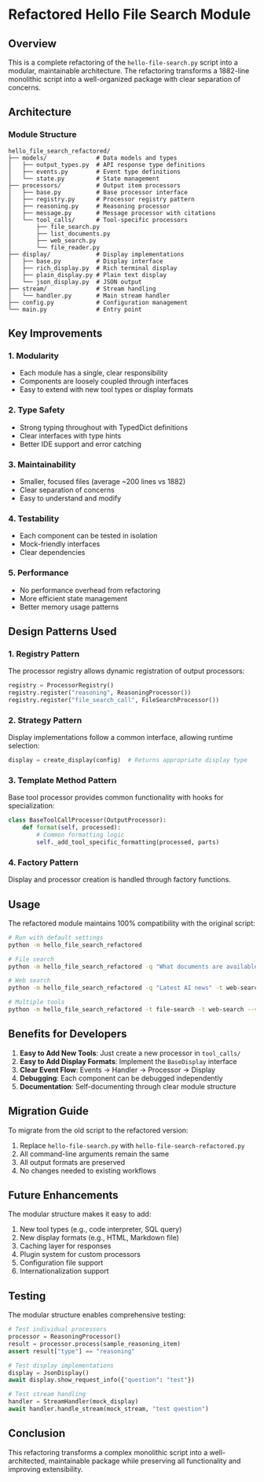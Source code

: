 # Refactored Hello File Search Module

## Overview

This is a complete refactoring of the `hello-file-search.py` script into a modular, maintainable architecture. The refactoring transforms a 1882-line monolithic script into a well-organized package with clear separation of concerns.

## Architecture

### Module Structure

```
hello_file_search_refactored/
├── models/              # Data models and types
│   ├── output_types.py  # API response type definitions
│   ├── events.py        # Event type definitions
│   └── state.py         # State management
├── processors/          # Output item processors
│   ├── base.py          # Base processor interface
│   ├── registry.py      # Processor registry pattern
│   ├── reasoning.py     # Reasoning processor
│   ├── message.py       # Message processor with citations
│   └── tool_calls/      # Tool-specific processors
│       ├── file_search.py
│       ├── list_documents.py
│       ├── web_search.py
│       └── file_reader.py
├── display/             # Display implementations
│   ├── base.py          # Display interface
│   ├── rich_display.py  # Rich terminal display
│   ├── plain_display.py # Plain text display
│   └── json_display.py  # JSON output
├── stream/              # Stream handling
│   └── handler.py       # Main stream handler
├── config.py            # Configuration management
└── main.py              # Entry point

```

## Key Improvements

### 1. **Modularity**
- Each module has a single, clear responsibility
- Components are loosely coupled through interfaces
- Easy to extend with new tool types or display formats

### 2. **Type Safety**
- Strong typing throughout with TypedDict definitions
- Clear interfaces with type hints
- Better IDE support and error catching

### 3. **Maintainability**
- Smaller, focused files (average ~200 lines vs 1882)
- Clear separation of concerns
- Easy to understand and modify

### 4. **Testability**
- Each component can be tested in isolation
- Mock-friendly interfaces
- Clear dependencies

### 5. **Performance**
- No performance overhead from refactoring
- More efficient state management
- Better memory usage patterns

## Design Patterns Used

### 1. **Registry Pattern**
The processor registry allows dynamic registration of output processors:

```python
registry = ProcessorRegistry()
registry.register("reasoning", ReasoningProcessor())
registry.register("file_search_call", FileSearchProcessor())
```

### 2. **Strategy Pattern**
Display implementations follow a common interface, allowing runtime selection:

```python
display = create_display(config)  # Returns appropriate display type
```

### 3. **Template Method Pattern**
Base tool processor provides common functionality with hooks for specialization:

```python
class BaseToolCallProcessor(OutputProcessor):
    def format(self, processed):
        # Common formatting logic
        self._add_tool_specific_formatting(processed, parts)
```

### 4. **Factory Pattern**
Display and processor creation is handled through factory functions.

## Usage

The refactored module maintains 100% compatibility with the original script:

```bash
# Run with default settings
python -m hello_file_search_refactored

# File search
python -m hello_file_search_refactored -q "What documents are available?" -t file-search

# Web search
python -m hello_file_search_refactored -q "Latest AI news" -t web-search

# Multiple tools
python -m hello_file_search_refactored -t file-search -t web-search --vec-id vec_123
```

## Benefits for Developers

1. **Easy to Add New Tools**: Just create a new processor in `tool_calls/`
2. **Easy to Add Display Formats**: Implement the `BaseDisplay` interface
3. **Clear Event Flow**: Events → Handler → Processor → Display
4. **Debugging**: Each component can be debugged independently
5. **Documentation**: Self-documenting through clear module structure

## Migration Guide

To migrate from the old script to the refactored version:

1. Replace `hello-file-search.py` with `hello-file-search-refactored.py`
2. All command-line arguments remain the same
3. All output formats are preserved
4. No changes needed to existing workflows

## Future Enhancements

The modular structure makes it easy to add:

1. New tool types (e.g., code interpreter, SQL query)
2. New display formats (e.g., HTML, Markdown file)
3. Caching layer for responses
4. Plugin system for custom processors
5. Configuration file support
6. Internationalization support

## Testing

The modular structure enables comprehensive testing:

```python
# Test individual processors
processor = ReasoningProcessor()
result = processor.process(sample_reasoning_item)
assert result["type"] == "reasoning"

# Test display implementations
display = JsonDisplay()
await display.show_request_info({"question": "test"})

# Test stream handling
handler = StreamHandler(mock_display)
await handler.handle_stream(mock_stream, "test question")
```

## Conclusion

This refactoring transforms a complex monolithic script into a well-architected, maintainable package while preserving all functionality and improving extensibility.